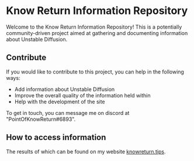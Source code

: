 # Know Return Information Repository

Welcome to the Know Return Information Repository! This is a potentially community-driven project aimed at gathering and documenting information about Unstable Diffusion.

## Contribute

If you would like to contribute to this project, you can help in the following ways:

- Add information about Unstable Diffusion
- Improve the overall quality of the information held within
- Help with the development of the site

To get in touch, you can message me on discord at "PointOfKnowReturn#6893".

## How to access information

The results of which can be found on my website [knowreturn.tips](https://knowreturn.tips/).
